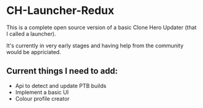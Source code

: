 # CH-Launcher-Redux
This is a complete open source version of a basic Clone Hero Updater (that I called a launcher).

It's currently in very early stages and having help from the community would be appriciated.

Current things I need to add:
---
- Api to detect and update PTB builds
- Implement a basic UI
- Colour profile creator
